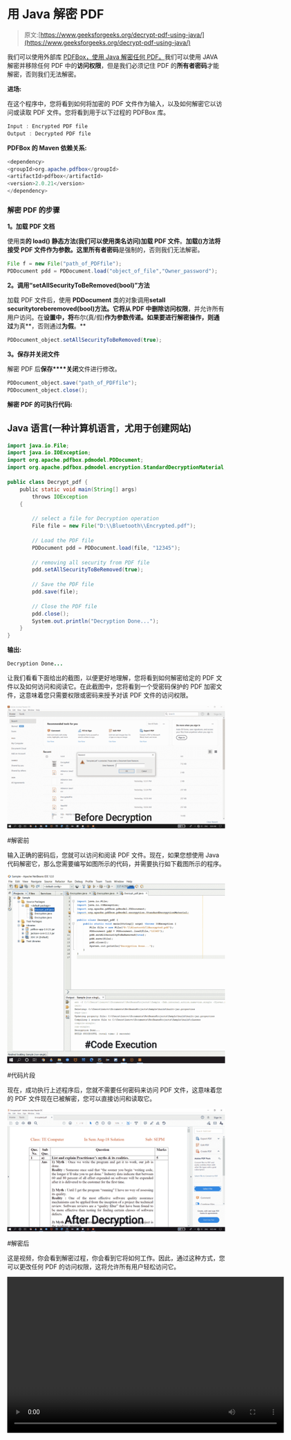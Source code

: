 # 用 Java 解密 PDF

> 原文:[https://www.geeksforgeeks.org/decrypt-pdf-using-java/](https://www.geeksforgeeks.org/decrypt-pdf-using-java/)

我们可以使用外部库 [PDFBox，使用 Java 解密任何 PDF。](https://pdfbox.apache.org/download.cgi)我们可以使用 JAVA 解密并移除任何 PDF 中的**访问权限**，但是我们必须记住 PDF 的**所有者密码**才能解密，否则我们无法解密。

**进场:**

在这个程序中，您将看到如何将加密的 PDF 文件作为输入，以及如何解密它以访问或读取 PDF 文件。您将看到用于以下过程的 PDFBox 库。

```java
Input : Encrypted PDF file
Output : Decrypted PDF file 

```

**PDFBox 的 Maven 依赖关系:**

```java
<dependency>
<groupId>org.apache.pdfbox</groupId>
<artifactId>pdfbox</artifactId>
<version>2.0.21</version>
</dependency>

```

### **解密 PDF 的步骤**

**1。加载 PDF 文档**

使用类**的 **load()** 静态方法(我们可以使用类名访问)加载 PDF 文件**。**加载()**方法将接受 PDF 文件作为参数。这里**所有者密码**是强制的，否则我们无法解密。

```java
File f = new File("path_of_PDFfile");
PDDocument pdd = PDDocument.load("object_of_file","Owner_password");

```

**2。调用“setAllSecurityToBeRemoved(bool)”方法**

加载 PDF 文件后，使用 **PDDocument** 类的对象调用**setall securitytoreberemoved(bool)**方法。它将从 PDF 中删除**访问权限**，并允许所有用户访问。在**设置中，将**布尔(真/假)**作为参数传递。如果要进行解密操作，则通过**为真**，否则通过**为假**。**

```java
PDDocument_object.setAllSecurityToBeRemoved(true);

```

**3。保存并关闭文件**

解密 PDF 后**保存****关闭**文件进行修改。

```java
PDDocument_object.save("path_of_PDFfile");
PDDocument_object.close();

```

**解密 PDF 的可执行代码:**

## Java 语言(一种计算机语言，尤用于创建网站)

```java
import java.io.File;
import java.io.IOException;
import org.apache.pdfbox.pdmodel.PDDocument;
import org.apache.pdfbox.pdmodel.encryption.StandardDecryptionMaterial;

public class Decrypt_pdf {
    public static void main(String[] args)
        throws IOException
    {

        // select a file for Decryption operation
        File file = new File("D:\\Bluetooth\\Encrypted.pdf");

        // Load the PDF file
        PDDocument pdd = PDDocument.load(file, "12345");

        // removing all security from PDF file
        pdd.setAllSecurityToBeRemoved(true);

        // Save the PDF file
        pdd.save(file);

        // Close the PDF file
        pdd.close();
        System.out.println("Decryption Done...");
    }
}
```

**输出:**

```java
Decryption Done...
```

让我们看看下面给出的截图，以便更好地理解，您将看到如何解密给定的 PDF 文件以及如何访问和阅读它。在此截图中，您将看到一个受密码保护的 PDF 加密文件，这意味着您只需要权限或密码来授予对该 PDF 文件的访问权限。

![](img/5425e96c0d05596868cbfdb2e05839eb.png)

#解密前

输入正确的密码后，您就可以访问和阅读 PDF 文件。现在，如果您想使用 Java 代码解密它，那么您需要编写如图所示的代码，并需要执行如下截图所示的程序。

![](img/1443df763991aba475c138271c052d05.png)

#代码片段

现在，成功执行上述程序后，您就不需要任何密码来访问 PDF 文件，这意味着您的 PDF 文件现在已被解密，您可以直接访问和读取它。

![](img/3c90d252c15163f470aa9e28410e830c.png)

#解密后

这是视频，你会看到解密过程，你会看到它将如何工作。因此，通过这种方式，您可以更改任何 PDF 的访问权限，这将允许所有用户轻松访问它。

<video class="wp-video-shortcode" id="video-492172-1" width="640" height="360" preload="metadata" controls=""><source type="video/mp4" src="https://media.geeksforgeeks.org/wp-content/uploads/20200919104206/as.mp4?_=1">[https://media.geeksforgeeks.org/wp-content/uploads/20200919104206/as.mp4](https://media.geeksforgeeks.org/wp-content/uploads/20200919104206/as.mp4)</video>